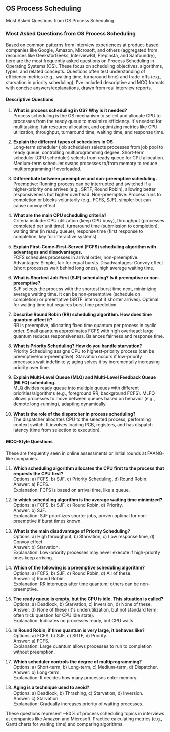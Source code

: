 ## OS Process Scheduling

Most Asked Questions from OS Process Scheduling

### Most Asked Questions from OS Process Scheduling

Based on common patterns from interview experiences at product-based companies like Google, Amazon, Microsoft, and others (aggregated from resources like GeeksforGeeks, InterviewBit, PrepInsta, and Sanfoundry), here are the most frequently asked questions on Process Scheduling in Operating Systems (OS). These focus on scheduling objectives, algorithms, types, and related concepts. Questions often test understanding of efficiency metrics (e.g., waiting time, turnaround time) and trade-offs (e.g., starvation in priority scheduling). I've included descriptive and MCQ formats with concise answers/explanations, drawn from real interview reports.



#### Descriptive Questions
1. **What is process scheduling in OS? Why is it needed?**  
   Process scheduling is the OS mechanism to select and allocate CPU to processes from the ready queue to maximize efficiency. It's needed for multitasking, fair resource allocation, and optimizing metrics like CPU utilization, throughput, turnaround time, waiting time, and response time.

2. **Explain the different types of schedulers in OS.**  
   Long-term scheduler (job scheduler) selects processes from job pool to ready queue, controlling multiprogramming degree. Short-term scheduler (CPU scheduler) selects from ready queue for CPU allocation. Medium-term scheduler swaps processes to/from memory to reduce multiprogramming if overloaded.

3. **Differentiate between preemptive and non-preemptive scheduling.**  
   Preemptive: Running process can be interrupted and switched if a higher-priority one arrives (e.g., SRTF, Round Robin), allowing better responsiveness but higher overhead. Non-preemptive: Process runs to completion or blocks voluntarily (e.g., FCFS, SJF), simpler but can cause convoy effect.

4. **What are the main CPU scheduling criteria?**  
   Criteria include: CPU utilization (keep CPU busy), throughput (processes completed per unit time), turnaround time (submission to completion), waiting time (in ready queue), response time (first response to completion, key for interactive systems).

5. **Explain First-Come-First-Served (FCFS) scheduling algorithm with advantages and disadvantages.**  
   FCFS schedules processes in arrival order, non-preemptive. Advantages: Simple, fair for equal bursts. Disadvantages: Convoy effect (short processes wait behind long ones), high average waiting time.

6. **What is Shortest Job First (SJF) scheduling? Is it preemptive or non-preemptive?**  
   SJF selects the process with the shortest burst time next, minimizing average waiting time. It can be non-preemptive (schedule on completion) or preemptive (SRTF: interrupt if shorter arrives). Optimal for waiting time but requires burst time prediction.

7. **Describe Round Robin (RR) scheduling algorithm. How does time quantum affect it?**  
   RR is preemptive, allocating fixed time quantum per process in cyclic order. Small quantum approximates FCFS with high overhead; large quantum reduces responsiveness. Balances fairness and response time.

8. **What is Priority Scheduling? How do you handle starvation?**  
   Priority Scheduling assigns CPU to highest-priority process (can be preemptive/non-preemptive). Starvation occurs if low-priority processes wait indefinitely; aging solves it by incrementally increasing priority over time.

9. **Explain Multi-Level Queue (MLQ) and Multi-Level Feedback Queue (MLFQ) scheduling.**  
   MLQ divides ready queue into multiple queues with different priorities/algorithms (e.g., foreground RR, background FCFS). MLFQ allows processes to move between queues based on behavior (e.g., demote long-running), adapting dynamically.

10. **What is the role of the dispatcher in process scheduling?**  
    The dispatcher allocates CPU to the selected process, performing context switch. It involves loading PCB, registers, and has dispatch latency (time from selection to execution).

#### MCQ-Style Questions
These are frequently seen in online assessments or initial rounds at FAANG-like companies.

11. **Which scheduling algorithm allocates the CPU first to the process that requests the CPU first?**  
    Options: a) FCFS, b) SJF, c) Priority Scheduling, d) Round Robin.  
    Answer: a) FCFS.  
    Explanation: FCFS is based on arrival time, like a queue.

12. **In which scheduling algorithm is the average waiting time minimized?**  
    Options: a) FCFS, b) SJF, c) Round Robin, d) Priority.  
    Answer: b) SJF.  
    Explanation: SJF prioritizes shorter jobs, proven optimal for non-preemptive if burst times known.

13. **What is the main disadvantage of Priority Scheduling?**  
    Options: a) High throughput, b) Starvation, c) Low response time, d) Convoy effect.  
    Answer: b) Starvation.  
    Explanation: Low-priority processes may never execute if high-priority ones keep arriving.

14. **Which of the following is a preemptive scheduling algorithm?**  
    Options: a) FCFS, b) SJF, c) Round Robin, d) All of these.  
    Answer: c) Round Robin.  
    Explanation: RR interrupts after time quantum; others can be non-preemptive.

15. **The ready queue is empty, but the CPU is idle. This situation is called?**  
    Options: a) Deadlock, b) Starvation, c) Inversion, d) None of these.  
    Answer: d) None of these (it's underutilization, but not standard term; often trick question for CPU idle state).  
    Explanation: Indicates no processes ready, but CPU waits.

16. **In Round Robin, if time quantum is very large, it behaves like?**  
    Options: a) FCFS, b) SJF, c) SRTF, d) Priority.  
    Answer: a) FCFS.  
    Explanation: Large quantum allows processes to run to completion without preemption.

17. **Which scheduler controls the degree of multiprogramming?**  
    Options: a) Short-term, b) Long-term, c) Medium-term, d) Dispatcher.  
    Answer: b) Long-term.  
    Explanation: It decides how many processes enter memory.

18. **Aging is a technique used to avoid?**  
    Options: a) Deadlock, b) Thrashing, c) Starvation, d) Inversion.  
    Answer: c) Starvation.  
    Explanation: Gradually increases priority of waiting processes.

These questions represent ~80% of process scheduling topics in interviews at companies like Amazon and Microsoft. Practice calculating metrics (e.g., Gantt charts for waiting time) and comparing algorithms.